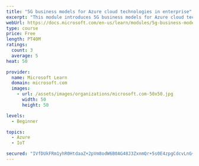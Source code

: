```yaml
---
title: "5G business models for Azure cloud technologies in enterprise"
excerpt: "This module introduces 5G business models for Azure cloud technologies."
webUrl: https://docs.microsoft.com/en-us/learn/modules/5g-business-models/
type: course
price: Free
length: PT40M
ratings:
  count: 3
  average: 5
heat: 50

provider:
  name: Microsoft Learn
  domain: microsoft.com
  images:
    - url: /assets/images/organizations/microsoft.com-50x50.jpg
      width: 50
      height: 50

levels:
  - Beginner

topics:
  - Azure
  - IoT

secured: "IVfDUkFRm1yhR0HtdaaZ+2pVm8odW6B0AG48J3ZxnmQr+5s0E4zpgCdcvLnG+W3RMo1esgV3DAP9ZJEPmDdqk/A2dIvjFCWm5pZzi0MbzVC0c1b0fAinCcXK9wGVKT1ydTo2uh/DDqvMkA8/JAeiBpHW0nPHucx6d+E5XOV+KICQkXoC89Aoe2QSQaaCfYgoCtOsqayKHMTvvLu+Pi4GWEGTngSRnNvTcvOks2heOxeAv4ncU2jUF1BNAPpJgYbkQgCoQ16zObE3tGBR+zrPBzsCX6n6VQq/RBWWEN1RUP+0ECXTIeg/8GLR+NGmgZ+qBWhhVaOhmZfYrjWvzV2hXqO6eQi4ihUqt/Xsr4Xwd4OjNRPRxrlRTM7DF6uCGsUofRLLdhdvjcpObjJvZCPipWi4Y+qLUz+tIz7A3B+ydEo=;aVIDm9hDoXAk3S2nEcCR3w=="
---
```


